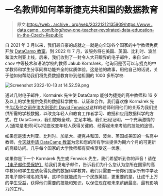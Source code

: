 # 一名教师如何革新捷克共和国的数据教育

> 原文:[https://web . archive . org/web/20221212135909/https://www . data camp . com/blog/how-one-teacher-revolrated-data-education-in-the-Czech-Republic](https://web.archive.org/web/20221212135909/https://www.datacamp.com/blog/how-one-teacher-revolutionized-data-education-in-the-czech-republic)

自 2021 年 3 月以来，我们最自豪的成就之一就是向全球各个国家的中学教师免费开放 [DataCamp 教室](https://web.archive.org/web/20221212135824/https://www.datacamp.com/groups/classrooms)。到 2022 年 7 月，该服务将在美国、英国、比利时、波兰和澳大利亚上线。后来，我们收到了一封令人大开眼界的电子邮件，来自 Smí chov 中等技术和语法学校的教师 Jakub Kormárek，他询问是否可以与捷克的中学教师和学生分享同样功能齐全的优质体验。这是他的故事，用他自己的话说，关于他如何帮助我们将免费数据教育带到他祖国的 1000 多所学校:

![Screenshot 2022-10-13 at 14.52.59.png](../Images/1fcc24f640805c277e24783102159594.png)

通过几封电子邮件，Kormárek 先生使 DataCamp 能够为捷克的高中教师和 16 岁及以上的学生提供免费的数据科学教育、认证和合作。我们喜欢像 Kormárek 先生[(以及他之前在澳大利亚的 David Fenwick)](https://web.archive.org/web/20221212135824/https://www.datacamp.com/blog/datacamp-classrooms-australia)这样的老师利用他们的关系为我们提供所需的学校数据，以改变年轻人和教育工作者学习、教授和应用数据科学的方式。在 DataCamp，我们放眼全球，立足本地。我们已经证明，一个充满激情的人(通常是老师)可以彻底改变年轻人获得关键的、经得起未来考验的技能的途径。

如果您是澳大利亚、比利时、加拿大、捷克共和国、波兰、英国或美国的一名高中教师，[今天就申请 DataCamp 教室](https://web.archive.org/web/20221212135824/https://www.datacamp.com/groups/classrooms)为您和您的所有学生提供为期六个月的可更新的高级访问。几乎每个国家的大学教师都有资格享受这一优惠。

如果你是下一个 Kormárek 先生或 Fenwick 先生，我们希望听到你的声音！请在 [【电子邮件受保护】](/web/20221212135824/https://www.datacamp.com/cdn-cgi/l/email-protection#54303b3a3520311430352035373539247a373b39) 给我们发电子邮件，告诉我们为什么您认为您所在国家的高中教师和学生应该获得免费的数据科学教育。我们只需要一份你们国家所有中学及其电子邮件域名的清单，这样你就能成为一个民族英雄，更重要的是，让成千上万的学生受益，获得他们需要的技能和知识，以保住现在和未来薪酬最高、最有影响力的工作。
